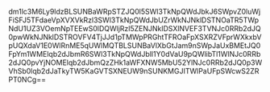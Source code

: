 dm1lc3M6Ly9ldzBLSUNBaWRpSTZJQ0l5SWl3TkNpQWdJbkJ6SWpvZ0luWjFiSFJ5TFdaeVpXVXVkRzl3SWl3TkNpQWdJbUZrWkNJNklDSTNOaTR5TWpNdU1UZ3VOemNpTEEwS0lDQWljRzl5ZENJNklDSXlNVEF3TVNJc0RRb2dJQ0pwWkNJNklDSTROVFV4TjJJd1pTMWpPRGhtTFROaFpXSXRZVFprWXkxbVpUQXdaV1E0WlRnME5qUWlMQTBLSUNBaVlXbGtJam9nSWpJaUxBMEtJQ0FpYm1WMElqb2dJbmR6SWl3TkNpQWdJblI1Y0dVaU9pQWlibTl1WlNJc0RRb2dJQ0pvYjNOMElqb2dJbmQzZHk1aWFXNW5MbU52YlNJc0RRb2dJQ0p3WVhSb0lqb2dJaTkyTW5KaGVTSXNEUW9nSUNKMGJITWlPaUFpSWcwS2ZRPT0NCg==
